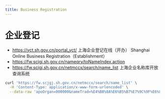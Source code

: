 ```yaml
---
title: Business Registration
---
```


# 企业登记

- https://yct.sh.gov.cn/portal_yct/
  上海企业登记在线（开办）
  Shanghai Online Business Registration（Establishment）
- https://fw.scjgj.sh.gov.cn/nameqry/toNameIndex.action
- https://fw.scjgj.sh.gov.cn/netmccx/search/name_list
  上海企业名称库开放查询系统

```bash
curl 'https://fw.scjgj.sh.gov.cn/netmccx/search/name_list' \
  -H 'Content-Type: application/x-www-form-urlencoded' \
  --data-raw 'apoOrgan=000000&nameTrad=%E4%B8%8A%E6%B5%B7%E7%9C%9F%E6%80%9D%E7%A7%91%E6%8A%80%E5%8F%91%E5%B1%95%E6%9C%89%E9%99%90%E5%85%AC%E5%8F%B8&indDesc=%E7%A7%91%E6%8A%80%E5%8F%91%E5%B1%95'
```
